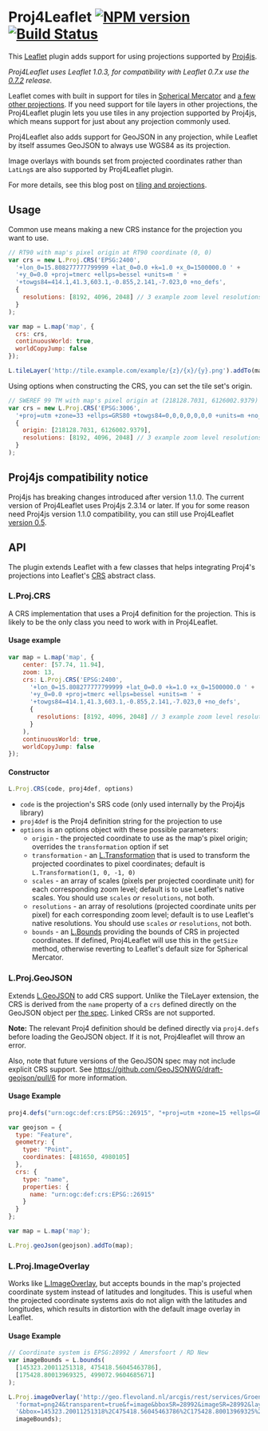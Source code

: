 # Proj4Leaflet [![NPM version](https://badge.fury.io/js/proj4leaflet.png)](http://badge.fury.io/js/proj4leaflet) [![Build Status](https://travis-ci.org/kartena/Proj4Leaflet.svg?branch=master)](https://travis-ci.org/kartena/Proj4Leaflet)

This [Leaflet](http://leafletjs.com) plugin adds support for using projections supported by
[Proj4js](https://github.com/proj4js/proj4js).

_Proj4Leaflet uses Leaflet 1.0.3, for compatibility with Leaflet 0.7.x use the [0.7.2](https://github.com/kartena/Proj4Leaflet/releases/tag/0.7.2) release._

Leaflet comes with built in support for tiles in [Spherical Mercator](http://wiki.openstreetmap.org/wiki/EPSG:3857) and [a few other projections](http://leafletjs.com/reference-1.0.0.html#crs-l-crs-epsg3395). 
If you need support for tile layers in other projections, the Proj4Leaflet plugin lets you use tiles in any projection 
supported by Proj4js, which means support for just about any projection commonly used.

Proj4Leaflet also adds support for GeoJSON in any projection, while Leaflet by itself assumes GeoJSON to always 
use WGS84 as its projection.

Image overlays with bounds set from projected coordinates rather than `LatLng`s are also supported by Proj4Leaflet plugin.

For more details, see this blog post on [tiling and projections](http://www.liedman.net/2012/07/02/local-projections-in-a-world-of-spherical-mercator/).

## Usage

Common use means making a new CRS instance for the projection you want to use.

```javascript
// RT90 with map's pixel origin at RT90 coordinate (0, 0)
var crs = new L.Proj.CRS('EPSG:2400',
  '+lon_0=15.808277777799999 +lat_0=0.0 +k=1.0 +x_0=1500000.0 ' +
  '+y_0=0.0 +proj=tmerc +ellps=bessel +units=m ' +
  '+towgs84=414.1,41.3,603.1,-0.855,2.141,-7.023,0 +no_defs',
  {
    resolutions: [8192, 4096, 2048] // 3 example zoom level resolutions
  }
);

var map = L.map('map', {
  crs: crs,
  continuousWorld: true,
  worldCopyJump: false
});

L.tileLayer('http://tile.example.com/example/{z}/{x}/{y}.png').addTo(map);
```

Using options when constructing the CRS, you can set the tile set's origin.

```javascript
// SWEREF 99 TM with map's pixel origin at (218128.7031, 6126002.9379)
var crs = new L.Proj.CRS('EPSG:3006',
  '+proj=utm +zone=33 +ellps=GRS80 +towgs84=0,0,0,0,0,0,0 +units=m +no_defs',
  {
    origin: [218128.7031, 6126002.9379],
    resolutions: [8192, 4096, 2048] // 3 example zoom level resolutions
  }
);
```

## Proj4js compatibility notice
Proj4js has breaking changes introduced after version 1.1.0. The current version of Proj4Leaflet
uses Proj4js 2.3.14 or later. If you for some reason need Proj4js version 1.1.0 compatibility, you can
still use Proj4Leaflet [version 0.5](https://github.com/kartena/Proj4Leaflet/tree/0.5).

## API
The plugin extends Leaflet with a few classes that helps integrating Proj4's projections into
Leaflet's [CRS](http://leafletjs.com/reference-1.0.0.html#crs) abstract class.

### L.Proj.CRS
A CRS implementation that uses a Proj4 definition for the projection. 
This is likely to be the only class you need to work with in Proj4Leaflet.

#### Usage example

```javascript
var map = L.map('map', {
    center: [57.74, 11.94],
    zoom: 13,
    crs: L.Proj.CRS('EPSG:2400',
      '+lon_0=15.808277777799999 +lat_0=0.0 +k=1.0 +x_0=1500000.0 ' +
      '+y_0=0.0 +proj=tmerc +ellps=bessel +units=m ' +
      '+towgs84=414.1,41.3,603.1,-0.855,2.141,-7.023,0 +no_defs',
      {
        resolutions: [8192, 4096, 2048] // 3 example zoom level resolutions
      }
    ),
    continuousWorld: true,
    worldCopyJump: false
});
```

#### Constructor

```javascript
L.Proj.CRS(code, proj4def, options)
```

* `code` is the projection's SRS code (only used internally by the Proj4js library)
* `proj4def` is the Proj4 definition string for the projection to use
* `options` is an options object with these possible parameters:
  * `origin` - the projected coordinate to use as the map's pixel origin; overrides the `transformation` option if set
  * `transformation` - an [L.Transformation](http://leafletjs.com/reference-1.0.0.html#transformation) that is used 
  to transform the projected coordinates to pixel coordinates; default is `L.Transformation(1, 0, -1, 0)`
  * `scales` - an array of scales (pixels per projected coordinate unit) for each corresponding zoom level; 
  default is to use Leaflet's native scales. You should use `scales` _or_ `resolutions`, not both.
  * `resolutions` - an array of resolutions (projected coordinate units per pixel) for each corresponding zoom level; 
  default is to use Leaflet's native resolutions. You should use `scales` _or_ `resolutions`, not both.
  * `bounds` - an [L.Bounds](http://leafletjs.com/reference-1.0.0.html#bounds) providing the bounds of CRS in projected 
  coordinates. If defined, Proj4Leaflet will use this in the `getSize` method, otherwise reverting to Leaflet's 
  default size for Spherical Mercator.

### L.Proj.GeoJSON

Extends [L.GeoJSON](http://leafletjs.com/reference-1.0.0.html#geojson) to add CRS support. Unlike the TileLayer extension, the 
CRS is derived from the `name` property of a `crs` defined directly on the GeoJSON object per [the spec](http://www.geojson.org/geojson-spec.html#named-crs). 
Linked CRSs are not supported.

**Note:** The relevant Proj4 definition should be defined directly via `proj4.defs` before loading the GeoJSON object. 
If it is not, Proj4leaflet will throw an error.

Also, note that future versions of the GeoJSON spec may not include explicit CRS support. See https://github.com/GeoJSONWG/draft-geojson/pull/6 for more information.

#### Usage Example

```javascript
proj4.defs("urn:ogc:def:crs:EPSG::26915", "+proj=utm +zone=15 +ellps=GRS80 +datum=NAD83 +units=m +no_defs");

var geojson = {
  type: "Feature",
  geometry: {
    type: "Point",
    coordinates: [481650, 4980105]
  },
  crs: {
    type: "name",
    properties: {
      name: "urn:ogc:def:crs:EPSG::26915"
    }
  }
};

var map = L.map('map');

L.Proj.geoJson(geojson).addTo(map);
```

### L.Proj.ImageOverlay

Works like [L.ImageOverlay](http://leafletjs.com/reference-1.0.0.html#imageoverlay), but accepts bounds in the map's
projected coordinate system instead of latitudes and longitudes. This is useful when the projected coordinate systems
axis do not align with the latitudes and longitudes, which results in distortion with the default image overlay in Leaflet.

#### Usage Example

```javascript
// Coordinate system is EPSG:28992 / Amersfoort / RD New
var imageBounds = L.bounds(
  [145323.20011251318, 475418.56045463786],
  [175428.80013969325, 499072.9604685671]
);

L.Proj.imageOverlay('http://geo.flevoland.nl/arcgis/rest/services/Groen_Natuur/Agrarische_Natuur/MapServer/export?' +
  'format=png24&transparent=true&f=image&bboxSR=28992&imageSR=28992&layers=show%3A0' +
  '&bbox=145323.20011251318%2C475418.56045463786%2C175428.80013969325%2C499072.9604685671&size=560%2C440',
  imageBounds);
```
